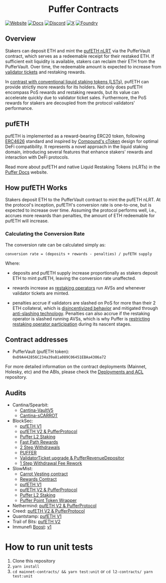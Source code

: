 # <h1 align="center">Puffer Contracts</h1>

[![Website][Website-badge]][Website] [![Docs][docs-badge]][docs]
[![Discord][discord-badge]][discord] [![X][X-badge]][X] [![Foundry][foundry-badge]][foundry]

[Website-badge]: https://img.shields.io/badge/WEBSITE-8A2BE2
[Website]: https://www.puffer.fi
[X-badge]: https://img.shields.io/twitter/follow/puffer_finance
[X]: https://twitter.com/puffer_finance
[discord]: https://discord.gg/pufferfi
[docs-badge]: https://img.shields.io/badge/DOCS-8A2BE2
[docs]: https://docs.puffer.fi/
[discord-badge]: https://img.shields.io/badge/Discord-Join%20Server-5865F2?logo=discord&logoColor=white
[gha]: https://github.com/PufferFinance/PufferPool/actions
[gha-badge]: https://github.com/PufferFinance/PufferPool/actions/workflows/ci.yml/badge.svg
[foundry]: https://getfoundry.sh
[foundry-badge]: https://img.shields.io/badge/Built%20with-Foundry-FFDB1C.svg

## Overview

Stakers can deposit ETH and mint the [pufETH nLRT](https://docs.puffer.fi/protocol/nlrt#pufeth) via the PufferVault contract, which serves as a redeemable receipt for their restaked ETH. If sufficient exit liquidity is available, stakers can reclaim their ETH from the PufferVault. Over time, the redeemable amount is expected to increase from [validator tickets](https://docs.puffer.fi/protocol/validator-tickets) and restaking rewards.

In [contrast with conventional liquid staking tokens (LSTs)](https://docs.puffer.fi/protocol/nlrt#what-is-an-lst), pufETH can provide strictly more rewards for its holders. Not only does pufETH encompass PoS rewards and restaking rewards, but its value can accelerate quickly due to validator ticket sales. Furthermore, the PoS rewards for stakers are decoupled from the protocol validators' performance.

## pufETH

pufETH is implemented as a reward-bearing ERC20 token, following [ERC4626](https://ethereum.org/en/developers/docs/standards/tokens/erc-4626/) standard and inspired by [Compound's cToken](https://docs.compound.finance/v2/ctokens/#ctokens) design for optimal DeFi compatibility. It represents a novel approach in the liquid staking domain, introducing several features that enhance stakers' rewards and interaction with DeFi protocols.

Read more about pufETH and native Liquid Restaking Tokens (nLRTs) in the [Puffer Docs](https://docs.puffer.fi/protocol/nlrt#pufeth) website.

## How pufETH Works

Stakers deposit ETH to the PufferVault contract to mint the pufETH nLRT. At the protocol's inception, pufETH's conversion rate is one-to-one, but is expected to increase over time. Assuming the protocol performs well, i.e., accrues more rewards than penalties, the amount of ETH redeemable for pufETH will increase.

### Calculating the Conversion Rate

The conversion rate can be calculated simply as:

```
conversion rate = (deposits + rewards - penalties) / pufETH supply
```

Where:

- deposits and pufETH supply increase proportionally as stakers deposit ETH to mint pufETH, leaving the conversion rate unaffected.

- rewards increase as [restaking operators](https://docs.puffer.fi/protocol/puffer-modules#restaking-operators) run AVSs and whenever validator tickets are minted.

- penalties accrue if validators are slashed on PoS for more than their 2 ETH collateral, which is [disincentivized behavior](https://docs.puffer.fi/protocol/validator-tickets#why--noop-incentives) and mitigated through [anti-slashing technology](https://docs.puffer.fi/technology/secure-signer). Penalties can also accrue if the restaking operator is slashed running AVSs, which is why Puffer is [restricting restaking operator participation](https://docs.puffer.fi/protocol/puffer-modules#restricting-reops) during its nascent stages.

## Contract addresses

- PufferVault (pufETH token): `0xD9A442856C234a39a81a089C06451EBAa4306a72`

For more detailed information on the contract deployments (Mainnet, Holesky, etc) and the ABIs, please check the [Deployments and ACL](https://github.com/PufferFinance/Deployments-and-ACL/blob/main/docs/deployments/) repository.

## Audits

- Cantina/Spearbit:
  - [Cantina-VaultV5](./audits/Cantina-VaultV5.pdf)
  - [Cantina-sCARROT](./audits/Cantina-sCARROT.pdf)
- BlockSec:
  - [pufETH V1](./audits/BlockSec-pufETH-v1.pdf)
  - [pufETH V2 & PufferProtocol](./audits/BlockSec%20-%20pufETHV2%20&%20PufferProtocol.pdf)
  - [Puffer L2 Staking](./audits/Blocksec%20-%20Puffer%20L2%20Staking.pdf)
  - [Fast Path Rewards](./audits/BlockSec%20-%20Fast%20Path%20Rewards.pdf)
  - [2 Step Withdrawals](./audits/BlockSec%20-%202-Step%20Withdrawals.pdf)
  - [PUFFER](./audits/BlockSec%20-%20PUFFER.pdf)
  - [ValidatorTicket upgrade & PufferRevenueDepositor](./audits/BlockSec%20-%20VT%20upgrade%20&%20PufferRevenueDepositor.pdf)
  - [1 Step Withdrawal Fee Rework](./audits/BlockSec%20-%201-Step%20Withdrawal%20Fee%20Rework.pdf)
- SlowMist:
    - [Carrot Vesting contract](./audits/Vesting%20Contract%20-%20SlowMist%20Audit%20Report.pdf)
    - [Rewards Contract](./audits/Rewards%20Contract%20-%20SlowMist%20Audit%20Report.pdf)
    - [pufETH V1](./audits/SlowMist-pufETH-v1.pdf)
    - [pufETH V2 & PufferProtocol](./audits/SlowMist%20-%20pufETHV2%20&%20PufferProtocol.pdf)
    - [Puffer L2 Staking](./audits/SlowMist%20-%20Puffer%20L2%20Staking.pdf)
    - [Puffer Point Token Wrapper](./audits/SlowMist%20-%20Puffer%20Point%20Token%20Wrapper.pdf)
- Nethermind: [pufETH V2 & PufferProtocol](https://github.com/NethermindEth/PublicAuditReports/blob/main/NM0202-FINAL_PUFFER.pdf)
- Creed: [pufETH V2 & PufferProtocol](https://github.com/PufferFinance/PufferPool/blob/polish-docs/docs/audits/Creed_Puffer_Finance_Audit_April2024.pdf)
- Quantstamp: [pufETH V1](./audits/Quantstamp-pufETH-v1.pdf)
- Trail of Bits: [pufETH V2](https://github.com/trailofbits/publications/blob/master/reviews/2024-03-pufferfinance-securityreview.pdf)
- Immunefi [Boost](https://immunefi.com/boost/pufferfinance-boost/): [v1](./audits/Immunefi_Boost_pufETH_v1.pdf)

# How to run unit tests

1. Clone this repository
2. `yarn install`
3. `cd mainnet-contracts/ && yarn test:unit` or `cd l2-contracts/ yarn test:unit`
